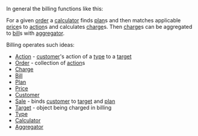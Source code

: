 In general the billing functions like this:

For a given [order] a [calculator] finds [plan]s and then matches
applicable [price]s to [action]s and calculates [charge]s.
Then [charge]s can be aggregated to [bill]s with [aggregator].

Billing operates such ideas:

- [Action] - [customer]'s action of a [type] to a [target]
- [Order] - collection of [action]s
- [Charge]
- [Bill]
- [Plan]
- [Price]
- [Customer]
- [Sale] - binds [customer] to [target] and [plan]
- [Target] - object being charged in billing
- [Type]
- [Calculator]
- [Aggregator]

[Action]:       /src/action/Action.php
[Aggregator]:   /src/charge/Aggregator.php
[Bill]:         /src/bill/Bill.php
[Calculator]:   /src/order/Calculator.php
[Charge]:       /src/charge/Charge.php
[Customer]:     /src/customer/Customer.php
[Order]:        /src/order/Order.php
[Plan]:         /src/plan/Plan.php
[Price]:        /src/price/AbstractPrice.php
[SinglePrice]:  /src/price/SinglePrice.php
[EnumPrice]:    /src/price/EnumPrice.php
[Sale]:         /src/sale/Sale.php
[Target]:       /src/target/Target.php
[Type]:         /src/target/Type.php
